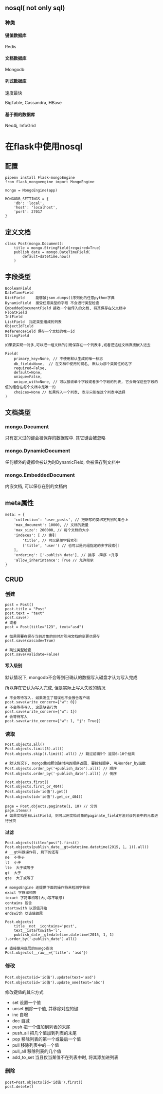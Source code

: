 

## nosql( not only sql)

### 种类

#### 键值数据库
Redis

#### 文档数据库
Mongodb

#### 列式数据库
速度最快

BigTable, Cassandra, HBase

#### 基于图的数据库
Neo4j, InfoGrid

# 在flask中使用nosql

## 配置
```
pipenv install Flask-mongoEngine
from flask_mongoengine import MongoEngine

mongo = MongoEngine(app)

MONGODB_SETTINGS = {
    'db': 'local',
    'host': 'localhost',
    'port': 27017
}
```
## 定义文档
```
class Post(mongo.Document):
    title = mongo.StringField(required=True)
    publish_date = mongo.DateTimeField(
        default=datetime.now()
    )
```

## 字段类型
```
BooleanField
DateTimeField
DictField     能够被json.dumps()序列化的任意python字典
DynamicField  接受任意类型的字段 不会进行类型检查
EmbeddedDocumentField 接收一个被传入的文档, 将其保存在父文档中
FloatField
IntField
ListField  指定类型组成的列表
ObjectIdField
ReferenceField 保存一个文档的唯一id
StringField

如果要实现一对多,可以把一组文档的引用保存在一个列表中,或者把这组文档直接嵌入进去

Field(
    primary_key=None, // 不使用默认生成的唯一标志
    db_field=None,  // 在文档中使用的键名, 默认为那个类属性的名字
    required=False, 
    default=None,
    unique=False,
    unique_with=None, // 可以接收单个字段或者多个字段的列表, 它会确保这些字段的值的组合在每个文档中是唯一的
    choices=None // 如果传入一个列表, 表示只能在这个列表中选择
)
```

## 文档类型

### mongo.Document
只有定义过的键会被保存的数据库中. 其它键会被忽略
### mongo.DynamicDocument
任何额外的键都会被认为时DynamicField, 会被保存到文档中
### mongo.EmbeddedDocument
内嵌文档, 可以保存在别的文档内


## meta属性
```
meta: = {
    'collection': 'user_posts', // 把新写的类绑定到别的集合上
    'max_document': 10000, // 文档的数量
    'max_size': 200000, // 每个文档的大小
    'indexes': [ // 索引
        'title', // 可以是单字段索引
        ('title', 'user') // 也可以是元组指定的多字段索引
    ],
    'ordering': ['-publish_date'], // 排序 -降序 +升序
    'allow_inherintance': True // 允许继承
}
```

## CRUD
### 创建
```
post = Post()
post.title = "Post"
post.text = "text"
post.save()
# 或者
post = Post(title="123", text="asd")

# 如果需要在保存当前对象的同时对引用文档的变更也保存
post.save(cascade=True)

# 跳过类型检查
post.save(validate=False)

```
#### 写入级别
默认情况下, mongodb不会等到已确认的数据写入磁盘才认为写入完成

所以存在它认为写入完成, 但是实际上写入失败的情况

```
# 不会等待写入. 如果发生了错误也不会报告客户端
post.save(write_concern={"w": 0})
# 不会等待写入. 这是缺省行为
post.save(write_concern={"w": 1})
# 会等待写入
post.save(write_concern={"w": 1, "j": True})
```

### 读取
```
Post.objects.all()
Post.objects.limit(5).all()
Post.objects.skip().limit().all() // 跳过前面5个 返回6-10个结果

# 默认情况下, mongodb按照创建时间的顺序返回. 要控制顺序, 可用order_by函数
Post.objects.order_by('+publish_date').all() // 顺序
Post.objects.order_by('-publish_date').all() // 倒序

Post.objects.first()
Post.objects.first_or_404()
Post.objects(id='id值').get()
Post.objects(id='id值').get_or_404()

page = Post.objects.paginate(1, 10) // 分页
page.items()
# 如果文档里有ListField, 则可以用文档对象的paginate_field方法对该列表中的元素进行分页
```
#### 过滤
```
Post.objects(title="post").first()
Post.objects(publish_date__gt=datetime.datetime(2015, 1, 1)).all()
# __gt叫做操作符, 剩下的还有
ne  不等于
lt  小于
lte  大于或等于
gt  大于
gte  大于或等于

# mongoEngine 还提供下面的操作符来检测字符串
exact 字符串相等
iexact 字符串相等(大小写不敏感)
contains 包含
startswith 以该值开始 
endswith 以该值结尾

Post.objects(
    title__not__icontains='post',
    text__istartswith='l',
    publish_date__gt=datetime.datetime(2015, 1, 1)
).order_by('-publish_date').all()

# 直接使用底层的mongo查询
Post.objects(__raw__={'title': 'asd'})
```

### 修改
```
Post.objects(id='id值').update(text='asd')
Post.objects(id='id值').update_one(text='abc')
```
修改键值的其它方式
- set 设置一个值
- unset 删除一个值, 并移除对应的键
- inc 自增
- dec 自减
- push 把一个值加到列表的末尾
- push_all 把几个值加到列表的末尾
- pop 移除列表的第一个或最后一个值
- pull 移除列表中的一个值
- pull_all 移除列表的几个值
- add_to_set 当且仅当某值不在列表中时, 将其添加进列表

### 删除
```
post=Post.objects(id='id值').first()
post.delete()
```